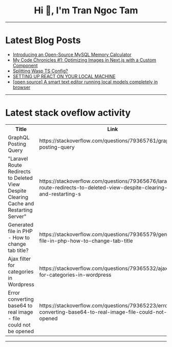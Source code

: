 <h1 align="center">Hi 👋, I'm Tran Ngoc Tam</h1>

---

# Latest Blog Posts 
<!-- BLOG-POST-LIST:START -->
- [Introducing an Open-Source MySQL Memory Calculator](https://dev.to/drupaladmin/introducing-an-open-source-mysql-memory-calculator-1ca5)
- [My Code Chronicles #1: Optimizing Images in Next.js with a Custom Component](https://dev.to/nathlowe/my-code-chronicles-1-optimizing-images-in-nextjs-with-a-custom-component-3973)
- [Splitting Wasp TS Config?](https://dev.to/medardm/splitting-wasp-ts-config-2iei)
- [SETTING UP REACT ON YOUR LOCAL MACHINE](https://dev.to/phanhie/setting-up-react-on-your-local-machine-8o5)
- [[open source] A smart text editor running local models completely in browser](https://dev.to/yyjhao/open-source-a-smart-text-editor-running-local-models-completely-in-browser-210e)
<!-- BLOG-POST-LIST:END -->

---

# Latest stack oveflow activity
<table>
  <tr><th>Title</th><th>Link</th></tr>
  <!-- STACKOVERFLOW:START --><tr><td>GraphQL Posting Query</td><td>https://stackoverflow.com/questions/79365761/graphql-posting-query</td></tr><tr><td>&quot;Laravel Route Redirects to Deleted View Despite Clearing Cache and Restarting Server&quot;</td><td>https://stackoverflow.com/questions/79365676/laravel-route-redirects-to-deleted-view-despite-clearing-cache-and-restarting-s</td></tr><tr><td>Generated file in PHP - How to change tab title?</td><td>https://stackoverflow.com/questions/79365579/generated-file-in-php-how-to-change-tab-title</td></tr><tr><td>Ajax filter for categories in Wordpress</td><td>https://stackoverflow.com/questions/79365532/ajax-filter-for-categories-in-wordpress</td></tr><tr><td>Error converting base64 to real image - file could not be opened</td><td>https://stackoverflow.com/questions/79365223/error-converting-base64-to-real-image-file-could-not-be-opened</td></tr><!-- STACKOVERFLOW:END -->
</table>

---


